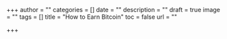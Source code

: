 +++
author = ""
categories = []
date = ""
description = ""
draft = true
image = ""
tags = []
title = "How to Earn Bitcoin"
toc = false
url = ""

+++
